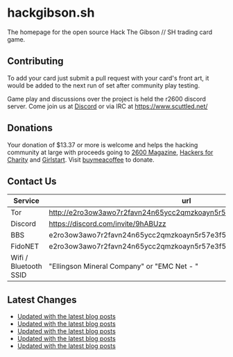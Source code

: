 # hackgibson.sh
The homepage for the open source Hack The Gibson // SH trading card game.


## Contributing

To add your card just submit a pull request with your card's front art, it would be added to the next run of set after community play testing.

Game play and discussions over the project is held the r2600 discord server. Come join us at [Discord](https://discord.com/invite/9hABUzz) or via IRC at https://www.scuttled.net/


## Donations

Your donation of $13.37 or more is welcome and helps the hacking community at large with proceeds going to [2600 Magazine](https://2600.com/), [Hackers for Charity](https://hackersforcharity.org) and [Girlstart](https://girlstart.org).  Visit [buymeacoffee](https://www.buymeacoffee.com/hackgibson.sh) to donate.


## Contact Us

Service | url
-|-
Tor | http://e2ro3ow3awo7r2favn24n65ycc2qmzkoayn5r57e3f56nvjwdcgg32ad.onion
Discord | https://discord.com/invite/9hABUzz
BBS | e2ro3ow3awo7r2favn24n65ycc2qmzkoayn5r57e3f56nvjwdcgg32ad.onion:23
FidoNET | e2ro3ow3awo7r2favn24n65ycc2qmzkoayn5r57e3f56nvjwdcgg32ad.onion:24554
Wifi / Bluetooth SSID | "Ellingson Mineral Company" or "EMC Net - <fidonet address>"

## Latest Changes
<!-- BLOG-POST-LIST:START -->
- [Updated with the latest blog posts](https://github.com/DFW2600/hackgibson.sh/commit/1938cff68b22af9b9c7065d898d0d21e92feabbf)
- [Updated with the latest blog posts](https://github.com/DFW2600/hackgibson.sh/commit/07a5afa3dbd3850306ad5b4aa4ee658fda562046)
- [Updated with the latest blog posts](https://github.com/DFW2600/hackgibson.sh/commit/46da1d05930e103e06220f771afabcaaf9463bed)
- [Updated with the latest blog posts](https://github.com/DFW2600/hackgibson.sh/commit/a15fc14d4dc02ad86a3b2ef2f40322f51202c621)
- [Updated with the latest blog posts](https://github.com/DFW2600/hackgibson.sh/commit/1004e4e1fc53ae11712d65d4d8937549ecd57314)
<!-- BLOG-POST-LIST:END -->
